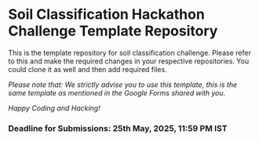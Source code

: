 # Soil Classification Hackathon Challenge Template Repository

This is the template repository for soil classification challenge. Please refer to this and make the required changes in your respective repositories. You could clone it as well and then add required files. 

*Please note that: We strictly advise you to use this template, this is the same template as mentioned in the Google Forms shared with you.*

*Happy Coding and Hacking!*

### Deadline for Submissions: 25th May, 2025, 11:59 PM IST
